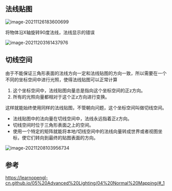 ## 法线贴图

![image-20211126183600699](LearnOpenGL/B站code/src/Sample/43_normal_tangent/images/image-20211126183600699.png)

将物体沿X轴旋转90度法线，法线显示的错误

![image-20211203161437976](LearnOpenGL/B站code/src/Sample/43_normal_tangent/images/image-20211203161437976.png)

## 切线空间

由于不能保证三角形表面的法线方向一定和法线贴图的方向一致，所以需要在一个不同的坐标空间中进行光照，使得法线贴图可以正常计算

1. 这个坐标空间中，法线贴图向量总是指向这个坐标空间的正z方向。
2. 所有的光照向量都相对于这个正z方向进行变换。

这样就能始终使用同样的法线贴图，不管朝向问题，这个坐标空间叫做切线空间。

- 法线贴图中的法向量在切线空间中，法线永远指着正z方向。
- 切线空间时位于三角形表面之上的空间。
- 使用一个特定的矩阵就能将本地/切线空间中的法线向量转成世界或者视图坐标，使它们转向到最终的贴图表面的方向。

![image-20211208103956734](image-20211208103956734.png)

## 参考

https://learnopengl-cn.github.io/05%20Advanced%20Lighting/04%20Normal%20Mapping/#_1
